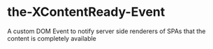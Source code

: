 the-XContentReady-Event
=======================

A custom DOM Event to notify server side renderers of SPAs that the content is completely available
